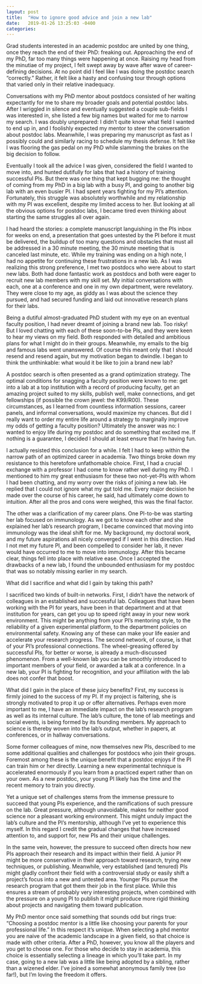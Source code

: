 ```yaml
---
layout: post
title:  "How to ignore good advice and join a new lab"
date:   2019-01-26 13:25:03 -0400
categories:
---
```




<p>Grad students interested in an academic postdoc are united by one thing, once they reach the end of their PhD: freaking out. Approaching the end of my PhD, far too many things were happening at once. Raising my head from the minutiae of my project, I felt swept away by wave after wave of career-defining decisions. At no point did I feel like I was doing the postdoc search “correctly.” Rather, it felt like a hasty and confusing tour through options that varied only in their relative inadequacy.</p>

<p>Conversations with my PhD mentor about postdocs consisted of her waiting expectantly for me to share my broader goals and potential postdoc labs. After I wriggled in silence and eventually suggested a couple sub-fields I was interested in, she listed a few big names but waited for me to narrow my search. I was doubly unprepared: I didn’t quite know what field I wanted to end up in, and I foolishly expected my mentor to steer the conversation about postdoc labs. Meanwhile, I was preparing my manuscript as fast as I possibly could and similarly racing to schedule my thesis defense. It felt like I was flooring the gas pedal on my PhD while slamming the brakes on the big decision to follow.

Eventually I took all the advice I was given, considered the field I wanted to move into, and hunted dutifully for labs that had a history of training successful PIs. But there was one thing that kept bugging me: the thought of coming from my PhD in a big lab with a busy PI, and going to another big lab with an even busier PI. I had spent years fighting for my PI’s attention. Fortunately, this struggle was absolutely worthwhile and my relationship with my PI was excellent, despite my limited access to her. But looking at all the obvious options for postdoc labs, I became tired even thinking about starting the same struggles all over again.</p>

<p>I had heard the stories: a complete manuscript languishing in the PIs inbox for weeks on end, a presentation that goes untested by the PI before it must be delivered, the buildup of too many questions and obstacles that must all be addressed in a 30 minute meeting, the 30 minute meeting that is canceled last minute, etc. While my training was ending on a high note, I had no appetite for continuing these frustrations in a new lab. As I was realizing this strong preference, I met two postdocs who were about to start new labs. Both had done fantastic work as postdocs and both were eager to recruit new lab members with my skill set. My initial conversations with each, one at a conference and one in my own department, were revelatory. They were close to my age, as giddy as I was about the science they pursued, and had secured funding and laid out innovative research plans for their labs.

Being a dutiful almost-graduated PhD student with my eye on an eventual faculty position, I had never dreamt of joining a brand new lab. Too risky! But I loved chatting with each of these soon-to-be PIs, and they were keen to hear my views on my field. Both responded with detailed and ambitious plans for what I might do in their groups. Meanwhile, my emails to the big and famous labs went unanswered. Of course this meant only that I should resend and resend again, but my motivation began to dwindle. I began to think the unthinkable: what would it be like to join a brand new lab?</p>

<p>A postdoc search is often presented as a grand optimization strategy. The optimal conditions for snagging a faculty position were known to me: get into a lab at a top institution with a record of producing faculty, get an amazing project suited to my skills, publish well, make connections, and get fellowships (if possible the crown jewel: the K99/R00). These circumstances, as I learned from countless information sessions, career panels, and informal conversations, would maximize my chances. But did I really want to order my entire life around a strategy to marginally improve my odds of getting a faculty position? Ultimately the answer was no: I wanted to enjoy life during my postdoc and do something that excited me. If nothing is a guarantee, I decided I should at least ensure that I’m having fun.</p>

<p>I actually resisted this conclusion for a while. I felt I had to keep within the narrow path of an optimized career in academia. Two things broke down my resistance to this heretofore unfathomable choice. First, I had a crucial exchange with a professor I had come to know rather well during my PhD. I mentioned to him my great enthusiasm for these two not-yet-PIs with whom I had been chatting, and my worry over the risks of joining a new lab. He replied that I could not ignore what my gut told me. Every major decision he made over the course of his career, he said, had ultimately come down to intuition. After all the pros and cons were weighed, this was the final factor.

The other was a clarification of my career plans. One PI-to-be was starting her lab focused on immunology. As we got to know each other and she explained her lab’s research program, I became convinced that moving into immunology was the ideal shift for me. My background, my doctoral work, and my future aspirations all nicely converged if I went in this direction. Had I not met my future PI, and been compelled to consider her lab, it never would have occurred to me to move into immunology. After this became clear, things fell into place with relative ease. Once I accepted the drawbacks of a new lab, I found the unbounded enthusiasm for my postdoc that was so notably missing earlier in my search.

<p>What did I sacrifice and what did I gain by taking this path?</p>

<p>I sacrificed two kinds of built-in networks. First, I didn’t have the network of colleagues in an established and successful lab. Colleagues that have been working with the PI for years, have been in that department and at that institution for years, can get you up to speed right away in your new work environment. This might be anything from your PI’s mentoring style, to the reliability of a given experimental platform, to the department policies on environmental safety. Knowing any of these can make your life easier and accelerate your research progress. The second network, of course, is that of your PI’s professional connections. The wheel-greasing offered by successful PIs, for better or worse, is already a much-discussed phenomenon. From a well-known lab you can be smoothly introduced to important members of your field, or awarded a talk at a conference. In a new lab, your PI is fighting for recognition, and your affiliation with the lab does not confer that boost.

<p>What did I gain in the place of these juicy benefits? First, my success is firmly joined to the success of my PI. If my project is faltering, she is strongly motivated to prop it up or offer alternatives. Perhaps even more important to me, I have an immediate impact on the lab’s research program as well as its internal culture. The lab’s culture, the tone of lab meetings and social events, is being formed by its founding members. My approach to science is thereby woven into the lab’s output, whether in papers, at conferences, or in hallway conversations.</p>

<p>Some former colleagues of mine, now themselves new PIs, described to me some additional qualities and challenges for postdocs who join their groups. Foremost among these is the unique benefit that a postdoc enjoys if the PI can train him or her directly. Learning a new experimental technique is accelerated enormously if you learn from a practiced expert rather than on your own. As a new postdoc, your young PI likely has the time and the recent memory to train you directly.

Yet a unique set of challenges stems from the immense pressure to succeed that young PIs experience, and the ramifications of such pressure on the lab. Great pressure, although unavoidable, makes for neither good science nor a pleasant working environment. This might unduly impact the lab’s culture and the PI’s mentorship, although I’ve yet to experience this myself. In this regard I credit the gradual changes that have increased attention to, and support for, new PIs and their unique challenges.

In the same vein, however, the pressure to succeed often directs how new PIs approach their research and its impact within their field. A junior PI might be more conservative in their approach toward research, trying new techniques, or publishing. Meanwhile, very established (and tenured) PIs might gladly confront their field with a controversial study or easily shift a project’s focus into a new and untested area. Younger PIs pursue the research program that got them their job in the first place. While this ensures a stream of probably very interesting projects, when combined with the pressure on a young PI to publish it might produce more rigid thinking about projects and navigating them toward publication.</p>

<p>My PhD mentor once said something that sounds odd but rings true: “Choosing a postdoc mentor is a little like choosing your parents for your professional life.” In this respect it’s unique. When selecting a phd mentor you are naive of the academic landscape in a given field, so that choice is made with other criteria. After a PhD, however, you know all the players and you get to choose one. For those who decide to stay in academia, this choice is essentially selecting a lineage in which you’ll take part. In my case, going to a new lab was a little like being adopted by a sibling, rather than a wizened elder. I’ve joined a somewhat anonymous family tree (so far!), but I’m loving the freedom it offers.</p>



